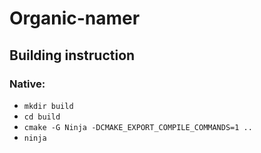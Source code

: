 # Organic-namer

## Building instruction
### Native:
* `mkdir build`
* `cd build`
* `cmake -G Ninja -DCMAKE_EXPORT_COMPILE_COMMANDS=1 ..`
* `ninja`
